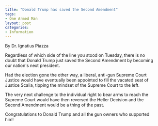 ```yaml
---
title: "Donald Trump has saved the Second Amendment"
tags:
- One Armed Man
layout: post
categories:
- Information
---
```


By Dr. Ignatius Piazza

Regardless of which side of the line you stood on Tuesday, there is no doubt that Donald Trump just saved the Second Amendment by becoming our nation's next president.

Had the election gone the other way, a liberal, anti-gun Supreme Court Justice would have eventually been appointed to fill the vacated seat of Justice Scalia, tipping the mindset of the Supreme Court to the left.

The very next challenge to the individual right to bear arms to reach the Supreme Court would have then reversed the Heller Decision and the Second Amendment would be a thing of the past.

Congratulations to Donald Trump and all the gun owners who supported him!